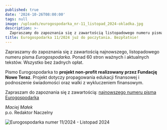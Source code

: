 ```yaml
---
published: true
date: '2024-10-26T08:00:00'
tags: null
image: /uploads/eurogospodarka_nr-11_listopad_2024-okladka.jpg
description: >-
  Zapraszamy do zapoznania się z zawartością listopadowego numeru pisma Eurogospodarka. Ponad 60 stron ważnych i aktualnych tekstów. Do poczytania... bez opłat. 
title: Eurogospodarka 11/2024 już do poczytania. Bezpłatnie!
---
```


Zapraszamy do zapoznania się z zawartością najnowszego, listopadowego numeru pisma *Eurogospodarka*. Ponad 60 stron ważnych i aktualnych tekstów. Wszystko bez żadnych opłat. 

Pismo Eurogospodarka to **projekt non-profit realizowany przez Fundację Nowe Teraz**. Projekt dotyczy propagowania edukacji finansowej i podnoszenie świadomości oraz walki z wykluczeniem finansowym.

Zapraszam do zapoznania się z zawartością: [najnowszego numeru pisma Eurogospodarka](https://eurogospodarka.eu/eurogospodarka-listopad-2024/)

*Maciej Małek*   
p.o. Redaktor Naczelny

![Eurogospodarka numer 11/2024 - Listopad 2024](/uploads/eurogospodarka_nr-11_listopad_2024-spis-tresci.jpg)

